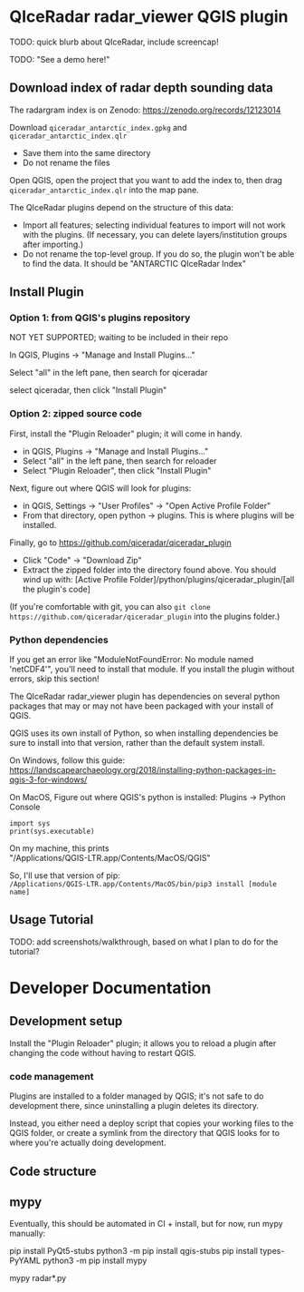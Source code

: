 # QIceRadar radar_viewer QGIS plugin

TODO: quick blurb about QIceRadar, include screencap!

TODO: "See a demo here!"

## Download index of radar depth sounding data

The radargram index is on Zenodo: https://zenodo.org/records/12123014

Download `qiceradar_antarctic_index.gpkg` and `qiceradar_antarctic_index.qlr`

* Save them into the same directory
* Do not rename the files

Open QGIS, open the project that you want to add the index to, then drag `qiceradar_antarctic_index.qlr` into the map pane.

The QIceRadar plugins depend on the structure of this data:
* Import all features; selecting individual features to import will not work with the plugins. (If necessary, you can delete layers/institution groups after importing.)
* Do not rename the top-level group. If you do so, the plugin won't be able to find the data. It should be "ANTARCTIC QIceRadar Index"


## Install Plugin

### Option 1: from QGIS's plugins repository

NOT YET SUPPORTED; waiting to be included in their repo

In QGIS, Plugins -> "Manage and Install Plugins..."

Select "all" in the left pane, then search for qiceradar

select qiceradar, then click "Install Plugin"

### Option 2: zipped source code

First, install the "Plugin Reloader" plugin; it will come in handy.

* in QGIS, Plugins -> "Manage and Install Plugins..."
* Select "all" in the left pane, then search for reloader
* Select "Plugin Reloader", then click "Install Plugin"

Next, figure out where QGIS will look for plugins:

* in QGIS, Settings -> "User Profiles" -> "Open Active Profile Folder"
* From that directory, open python -> plugins. This is where plugins will be installed.

Finally, go to https://github.com/qiceradar/qiceradar_plugin
* Click "Code" -> "Download Zip"
* Extract the zipped folder into the directory found above. You should wind up with: [Active Profile Folder]/python/plugins/qiceradar_plugin/[all the plugin's code]

(If you're comfortable with git, you can also `git clone https://github.com/qiceradar/qiceradar_plugin` into the plugins folder.)

### Python dependencies
If you get an error like "ModuleNotFoundError: No module named 'netCDF4'", you'll need to install that module.
If you install the plugin without errors, skip this section!

The QIceRadar radar_viewer plugin has dependencies on several python
packages that may or may not have been packaged with your install of QGIS.

QGIS uses its own install of Python, so when installing dependencies
be sure to install into that version, rather than the default system install.

On Windows, follow this guide: https://landscapearchaeology.org/2018/installing-python-packages-in-qgis-3-for-windows/


On MacOS,
Figure out where QGIS's python is installed:
Plugins -> Python Console
~~~
import sys
print(sys.executable)
~~~
On my machine, this prints \
"/Applications/QGIS-LTR.app/Contents/MacOS/QGIS"

So, I'll use that version of pip: \
`/Applications/QGIS-LTR.app/Contents/MacOS/bin/pip3 install [module name]`


## Usage Tutorial

TODO: add screenshots/walkthrough, based on what I plan to do for the tutorial?



# Developer Documentation


## Development setup

Install the "Plugin Reloader" plugin; it allows you to reload a plugin after changing the code without having to restart QGIS.

### code management

Plugins are installed to a folder managed by QGIS; it's not safe to do development there, since uninstalling a plugin deletes its directory.

Instead, you either need a deploy script that copies your working files
to the QGIS folder, or create a symlink from the directory that
QGIS looks for to where you're actually doing development.


## Code structure



## mypy

Eventually, this should be automated in CI + install, but for now, run mypy manually:

pip install PyQt5-stubs
python3 -m pip install qgis-stubs
pip install types-PyYAML
python3 -m pip install mypy

mypy radar*.py